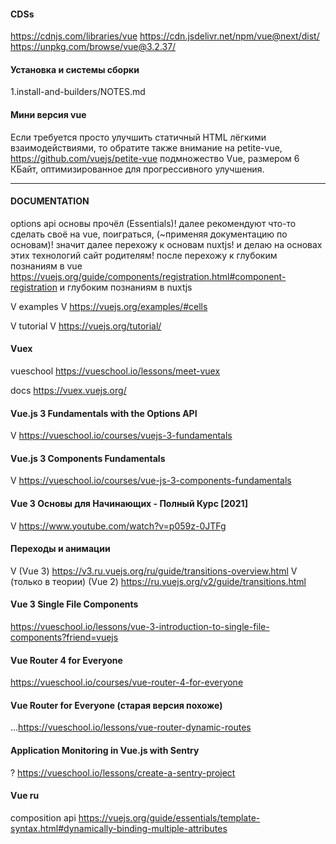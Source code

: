 #### CDSs
  https://cdnjs.com/libraries/vue
  https://cdn.jsdelivr.net/npm/vue@next/dist/
  https://unpkg.com/browse/vue@3.2.37/

#### Установка и системы сборки
  1.install-and-builders/NOTES.md

#### Мини версия vue 
  Если требуется просто улучшить статичный HTML лёгкими взаимодействиями, то обратите также внимание на 
    petite-vue, 
      https://github.com/vuejs/petite-vue
    подмножество Vue, размером 6 КБайт, оптимизированное для прогрессивного улучшения.

------------------------------------------------------------

#### DOCUMENTATION
  options api
    основы прочёл (Essentials)!
    далее рекомендуют что-то сделать своё на vue, поиграться, (~применяя документацию по основам)!
    значит далее перехожу к основам nuxtjs!
    и делаю на основах этих технологий сайт родителям!
      после перехожу к глубоким познаниям в vue
        https://vuejs.org/guide/components/registration.html#component-registration
      и глубоким познаниям в nuxtjs

  V examples
    V https://vuejs.org/examples/#cells

  V tutorial
    V https://vuejs.org/tutorial/



#### Vuex
  vueschool
    https://vueschool.io/lessons/meet-vuex
      
  docs
    https://vuex.vuejs.org/



#### Vue.js 3 Fundamentals with the Options API
  V https://vueschool.io/courses/vuejs-3-fundamentals

#### Vue.js 3 Components Fundamentals
  V https://vueschool.io/courses/vue-js-3-components-fundamentals

#### Vue 3 Основы для Начинающих - Полный Курс [2021]
  V https://www.youtube.com/watch?v=p059z-0JTFg

#### Переходы и анимации
  V (Vue 3)
    https://v3.ru.vuejs.org/ru/guide/transitions-overview.html
  V (только в теории) (Vue 2) 
    https://ru.vuejs.org/v2/guide/transitions.html

#### Vue 3 Single File Components
  https://vueschool.io/lessons/vue-3-introduction-to-single-file-components?friend=vuejs

#### Vue Router 4 for Everyone
  https://vueschool.io/courses/vue-router-4-for-everyone

#### Vue Router for Everyone (старая версия похоже)
  ...https://vueschool.io/lessons/vue-router-dynamic-routes



#### Application Monitoring in Vue.js with Sentry
  ? https://vueschool.io/lessons/create-a-sentry-project



#### Vue ru
  composition api
    https://vuejs.org/guide/essentials/template-syntax.html#dynamically-binding-multiple-attributes